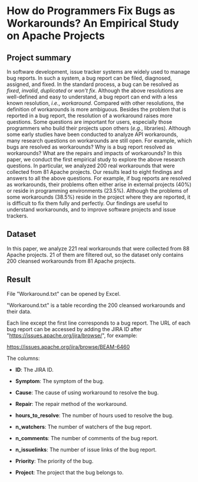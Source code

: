 # How do Programmers Fix Bugs as Workarounds? An Empirical Study on Apache Projects

## Project summary

In software development, issue tracker systems are widely used to manage bug reports. In such a system, a bug report can be filed, diagnosed, assigned, and fixed. In the standard process, a bug can be resolved as *fixed*, *invalid*, *duplicated* or *won't fix*. Although the above resolutions are well-defined and easy to understand, a bug report can end with a less known resolution, *i.e.*, *workaround*. Compared with other resolutions, the definition of workarounds is more ambiguous. Besides the problem that is reported in a bug report, the resolution of a workaround raises more questions. Some questions are important for users, especially those programmers who build their projects upon others (*e.g.*, libraries). Although some early studies have been conducted to analyze API workarounds, many research questions on workarounds are still open. For example, which bugs are resolved as workarounds? Why is a bug report resolved as workarounds? What are the repairs and impacts of workarounds? In this paper, we conduct the first empirical study to explore the above research questions. In particular, we analyzed 200 real workarounds that were collected from 81 Apache projects. Our results lead to eight findings and answers to all the above questions. For example, if bug reports are resolved as workarounds, their problems often either arise in external projects (40%) or reside in programming environments (23.5%). Although the problems of some workarounds (38.5%) reside in the project where they are reported, it is difficult to fix them fully and perfectly. Our findings are useful to understand workarounds, and to improve software projects and issue trackers.

## Dataset

In this paper, we analyze 221 real workarounds that were collected from 88 Apache projects. 21 of them are filtered out, so the dataset only contains 200 cleansed workarounds from 81 Apache projects.

## Result

File "Workaround.txt" can be opened by Excel.

"Workaround.txt" is a table recording the 200 cleansed workarounds and their data. 

Each line except the first line corresponds to a bug report. The URL of each bug report can be accessed by adding the JIRA ID after "https://issues.apache.org/jira/browse/", for example: 

https://issues.apache.org/jira/browse/BEAM-6460

The columns:

- **ID**: The JIRA ID.

- **Symptom**: The symptom of the bug.

- **Cause**: The cause of using workaround to resolve the bug.

- **Repair**: The repair method of the workaround.

- **hours_to_resolve**: The number of hours used to resolve the bug.

- **n_watchers**: The number of watchers of the bug report.

- **n_comments**: The number of comments of the bug report.

- **n_issuelinks**: The number of issue links of the bug report.

- **Priority**: The priority of the bug.

- **Project**: The project that the bug belongs to.